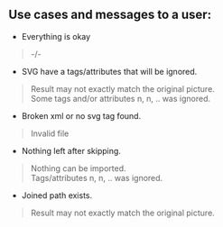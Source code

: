 Use cases and messages to a user:
---
* Everything is okay

> -/-

* SVG have a tags/attributes that will be ignored.

> Result may not exactly match the original picture. <br/>
> Some tags and/or attributes n, n, .. was ignored.

* Broken xml or no svg tag found.

> Invalid file

* Nothing left after skipping.

> Nothing can be imported. <br/>
> Tags/attributes n, n, .. was ignored.

* Joined path exists.

> Result may not exactly match the original picture.

